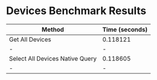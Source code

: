 # Devices Benchmark Results

| Method                          | Time (seconds) |
| ------------------------------- | -------------- |
| Get All Devices                 | 0.118121       |
| -                               | -              |
| Select All Devices Native Query | 0.118605       |
| -                               | -              |
